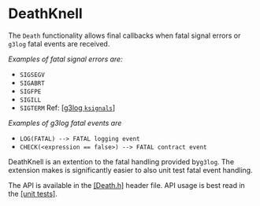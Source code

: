DeathKnell
==========

The `Death` functionality allows final callbacks when fatal signal errors  or `g3log` fatal events are received. 

*Examples of fatal signal errors are:* 
* `SIGSEGV`
* `SIGABRT`
* `SIGFPE`
* `SIGILL`
* `SIGTERM`
Ref: [[g3log `ksignals`]](https://github.com/KjellKod/g3log/blob/master/src/crashhandler_unix.cpp)


*Examples of g3log fatal events are* 
* `LOG(FATAL) --> FATAL logging event`
* `CHECK(<expression == false>) --> FATAL contract event`  



DeathKnell is an extention to the fatal handling provided by`g3log`. The extension makes is significantly easier to also unit test fatal event handling. 

The API is available in the [[Death.h]](https://github.com/LogRhythm/DeathKnell/blob/master/src/Death.h) header file. API usage is best read in the [[unit tests]](https://github.com/LogRhythm/DeathKnell/blob/master/test/DeathTest.cpp). 
